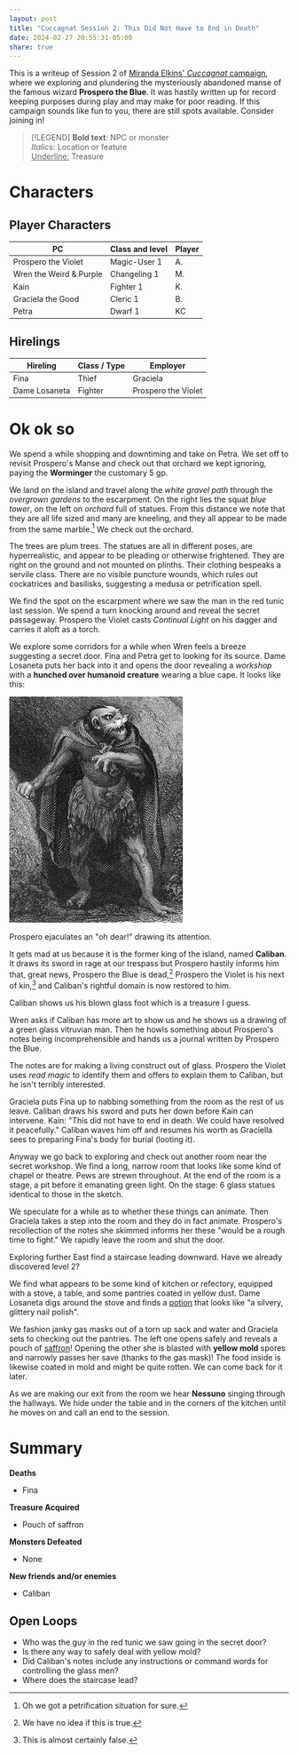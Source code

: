 ```yaml
---
layout: post
title: "Cuccagnat Session 2: This Did Not Have to End in Death"
date: 2024-02-27 20:55:31-05:00
share: true
---
```


This is a writeup of Session 2 of [Miranda Elkins' *Cuccagnat* campaign](https://startplaying.games/adventure/clsl2qs3l00hj0bkzhmaha98u), where we exploring and plundering the mysteriously abandoned manse of the famous wizard **Prospero the Blue**. It was hastily written up for record keeping purposes during play and may make for poor reading. If this campaign sounds like fun to you, there are still spots available. Consider joining in!

>[!LEGEND]
> **Bold text**: NPC or monster <br>
> *Italics*: Location or feature  <br>
> <u>Underline:</u> Treasure

# Characters
## Player Characters
|PC|Class and level|Player|
|---|---|---|
|Prospero the Violet|Magic-User 1|A.|
|Wren the Weird & Purple|Changeling 1|M.|
|Kain|Fighter 1|K.|
|Graciela the Good|Cleric 1|B.|
|Petra|Dwarf 1|KC|

## Hirelings
| Hireling | Class / Type | Employer |
| ---- | ---- | ---- |
| Fina | Thief | Graciela |
| Dame Losaneta | Fighter | Prospero the Violet |

# Ok ok so
We spend a while shopping and downtiming and take on Petra. We set off to revisit Prospero's Manse and check out that orchard we kept ignoring, paying the **Worminger** the customary 5 gp.

We land on the island and travel along the *white gravel path* through the *overgrown gardens* to the escarpment. On the right lies the squat *blue tower*, on the left on *orchard* full of statues. From this distance we note that they are all life sized and many are kneeling, and they all appear to be made from the same marble.[^1] We check out the orchard.

The trees are plum trees. The statues are all in different poses, are hyperrealistic, and appear to be pleading or otherwise frightened. They are right on the ground and not mounted on plinths. Their clothing bespeaks a servile class. There are no visible puncture wounds, which rules out cockatrices and basilisks, suggesting a medusa or petrification spell.

We find the spot on the escarpment where we saw the man in the red tunic last session. We spend a turn knocking around and reveal the secret passageway. Prospero the Violet casts *Continual Light* on his dagger and carries it aloft as a torch.

We explore some corridors for a while when Wren feels a breeze suggesting a secret door. Fina and Petra get to looking for its source. Dame Losaneta puts her back into it and opens the door revealing a *workshop* with a **hunched over humanoid creature** wearing a blue cape. It looks like this:

![ohdear.png](/img/ohdear.png)

Prospero ejaculates an "oh dear!" drawing its attention.

It gets mad at us because it is the former king of the island, named **Caliban**. It draws its sword in rage at our trespass but Prospero hastily informs him that, great news, Prospero the Blue is dead,[^2] Prospero the Violet is his next of kin,[^3] and Caliban's rightful domain is now restored to him.

Caliban shows us his blown glass foot which is a treasure I guess.

Wren asks if Caliban has more art to show us and he shows us a drawing of a green glass vitruvian man. Then he howls something about Prospero's notes being incomprehensible and hands us a journal written by Prospero the Blue.

The notes are for making a living construct out of glass. Prospero the Violet uses *read magic* to identify them and offers to explain them to Caliban, but he isn't terribly interested.

Graciela puts Fina up to nabbing something from the room as the rest of us leave. Caliban draws his sword and puts her down before Kain can intervene. Kain: "This did not have to end in death. We could have resolved it peacefully." Caliban waves him off and resumes his worth as Graciella sees to preparing Fina's body for burial (looting it).

Anyway we go back to exploring and check out another room near the secret workshop. We find a long, narrow room that looks like some kind of chapel or theatre. Pews are strewn throughout. At the end of the room is a stage, a pit before it emanating green light. On the stage: 6 glass statues identical to those in the sketch.

We speculate for a while as to whether these things can animate. Then Graciela takes a step into the room and they do in fact animate. Prospero's recollection of the notes she skimmed informs her these "would be a rough time to fight." We rapidly leave the room and shut the door.

Exploring further East find a staircase leading downward. Have we already discovered level 2?

We find what appears to be some kind of kitchen or refectory, equipped with a stove, a table, and some pantries coated in yellow dust. Dame Losaneta digs around the stove and finds a <u>potion</u> that looks like "a silvery, glittery nail polish".

We fashion janky gas masks out of a torn up sack and water and Graciela sets to checking out the pantries. The left one opens safely and reveals a pouch of <u>saffron</u>! Opening the other she is blasted with **yellow mold** spores and narrowly passes her save (thanks to the gas mask)! The food inside is likewise coated in mold and might be quite rotten. We can come back for it later.

As we are making our exit from the room we hear **Nessuno** singing through the hallways. We hide under the table and in the corners of the kitchen until he moves on and call an end to the session.

# Summary
**Deaths**
- Fina

**Treasure Acquired**
- Pouch of saffron

**Monsters Defeated**
- None

**New friends and/or enemies**
- Caliban

## Open Loops
- Who was the guy in the red tunic we saw going in the secret door?
- Is there any way to safely deal with yellow mold?
- Did Caliban's notes include any instructions or command words for controlling the glass men?
- Where does the staircase lead?

[^1]: Oh we got a petrification situation for sure.
[^2]: We have no idea if this is true.
[^3]: This is almost certainly false.